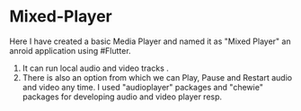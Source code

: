# Mixed-Player
Here I have created a basic Media Player and named it as "Mixed Player" an anroid application using #Flutter.
1) It can run local audio and video tracks .
2) There is also an option from which we can Play, Pause and Restart audio and video any time.
I used "audioplayer" packages and "chewie" packages for developing audio and video player resp.
